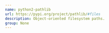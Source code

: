 ```yaml
---
name: python2-pathlib
url: https://pypi.org/project/pathlib/#files
description: Object-oriented filesystem paths.
group: None
---
```

